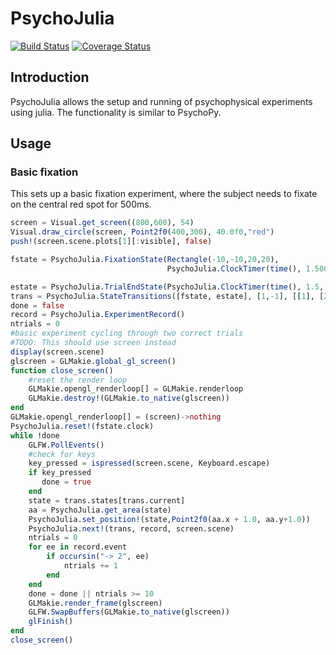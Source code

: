 # PsychoJulia
[![Build Status](https://travis-ci.org/grero/PsychoJulia.jl.svg?branch=master)](https://travis-ci.org/grero/PsychoJulia.jl)
[![Coverage Status](https://coveralls.io/repos/github/grero/PsychoJulia.jl/badge.svg?branch=master)](https://coveralls.io/github/grero/PsychoJulia.jl?branch=master)
## Introduction
PsychoJulia allows the setup and running of psychophysical experiments using julia. The functionality is similar to PsychoPy.
## Usage
### Basic fixation
This sets up a basic fixation experiment, where the subject needs to fixate on the central red spot for 500ms.

```julia
screen = Visual.get_screen((800,600), 54)
Visual.draw_circle(screen, Point2f0(400,300), 40.0f0,"red")
push!(screen.scene.plots[1][:visible], false)

fstate = PsychoJulia.FixationState(Rectangle(-10,-10,20,20),
                                   PsychoJulia.ClockTimer(time(), 1.500, false),Point2f0(0.0, 0.0))

estate = PsychoJulia.TrialEndState(PsychoJulia.ClockTimer(time(), 1.5, false))
trans = PsychoJulia.StateTransitions([fstate, estate], [1,-1], [[1], [2]], [2 1;2 2], 1)
done = false
record = PsychoJulia.ExperimentRecord()
ntrials = 0
#basic experiment cycling through two correct trials
#TODO: This should use screen instead
display(screen.scene)
glscreen = GLMakie.global_gl_screen()
function close_screen()
    #reset the render loop
    GLMakie.opengl_renderloop[] = GLMakie.renderloop
    GLMakie.destroy!(GLMakie.to_native(glscreen))
end
GLMakie.opengl_renderloop[] = (screen)->nothing
PsychoJulia.reset!(fstate.clock)
while !done
    GLFW.PollEvents()
    #check for keys
    key_pressed = ispressed(screen.scene, Keyboard.escape)
    if key_pressed
       done = true
    end
    state = trans.states[trans.current]
    aa = PsychoJulia.get_area(state)
    PsychoJulia.set_position!(state,Point2f0(aa.x + 1.0, aa.y+1.0))
    PsychoJulia.next!(trans, record, screen.scene)
    ntrials = 0
    for ee in record.event
        if occursin("-> 2", ee)
            ntrials += 1
        end
    end
    done = done || ntrials >= 10
    GLMakie.render_frame(glscreen)
    GLFW.SwapBuffers(GLMakie.to_native(glscreen))
    glFinish()
end
close_screen()
```
